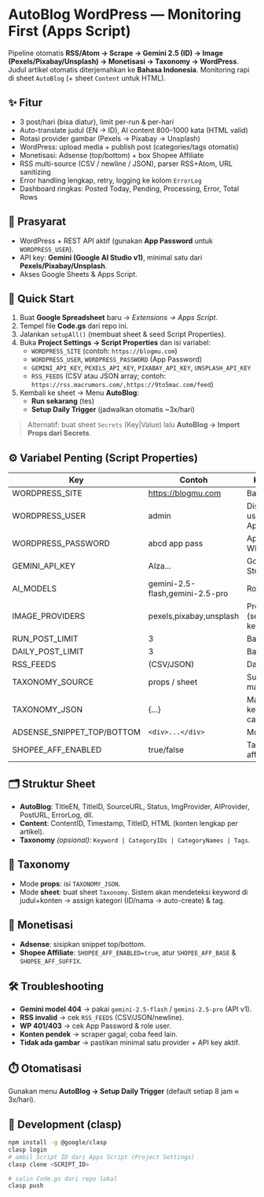# AutoBlog WordPress — Monitoring First (Apps Script)

Pipeline otomatis **RSS/Atom → Scrape → Gemini 2.5 (ID) → Image (Pexels/Pixabay/Unsplash) → Monetisasi → Taxonomy → WordPress**.  
Judul artikel otomatis diterjemahkan ke **Bahasa Indonesia**. Monitoring rapi di sheet `AutoBlog` (+ sheet `Content` untuk HTML).

## ✨ Fitur
- 3 post/hari (bisa diatur), limit per-run & per-hari
- Auto-translate judul (EN → ID), AI content 800–1000 kata (HTML valid)
- Rotasi provider gambar (Pexels → Pixabay → Unsplash)
- WordPress: upload media + publish post (categories/tags otomatis)
- Monetisasi: Adsense (top/bottom) + box Shopee Affiliate
- RSS multi-source (CSV / newline / JSON), parser RSS+Atom, URL sanitizing
- Error handling lengkap, retry, logging ke kolom `ErrorLog`
- Dashboard ringkas: Posted Today, Pending, Processing, Error, Total Rows

## 🔧 Prasyarat
- WordPress + REST API aktif (gunakan **App Password** untuk `WORDPRESS_USER`).
- API key: **Gemini (Google AI Studio v1)**, minimal satu dari **Pexels/Pixabay/Unsplash**.
- Akses Google Sheets & Apps Script.

## 🚀 Quick Start
1. Buat **Google Spreadsheet** baru → *Extensions → Apps Script*.  
2. Tempel file **Code.gs** dari repo ini.  
3. Jalankan `setupAll()` (membuat sheet & seed Script Properties).  
4. Buka **Project Settings → Script Properties** dan isi variabel:
   - `WORDPRESS_SITE` (contoh: `https://blogmu.com`)
   - `WORDPRESS_USER`, `WORDPRESS_PASSWORD` (App Password)
   - `GEMINI_API_KEY`, `PEXELS_API_KEY`, `PIXABAY_API_KEY`, `UNSPLASH_API_KEY`
   - `RSS_FEEDS` (CSV atau JSON array; contoh: `https://rss.macrumors.com/,https://9to5mac.com/feed`)
5. Kembali ke sheet → Menu **AutoBlog**:
   - **Run sekarang** (tes)
   - **Setup Daily Trigger** (jadwalkan otomatis ~3x/hari)

> Alternatif: buat sheet `Secrets` (Key|Value) lalu **AutoBlog → Import Props dari Secrets**.

## ⚙️ Variabel Penting (Script Properties)
| Key | Contoh | Keterangan |
|---|---|---|
| WORDPRESS_SITE | https://blogmu.com | Base URL WP |
| WORDPRESS_USER | admin | Disarankan user khusus App Password |
| WORDPRESS_PASSWORD | abcd app pass | App Password WP |
| GEMINI_API_KEY | AIza... | Google AI Studio (v1) |
| AI_MODELS | gemini-2.5-flash,gemini-2.5-pro | Rotasi/fallback |
| IMAGE_PROVIDERS | pexels,pixabay,unsplash | Provider aktif (sesuai API key) |
| RUN_POST_LIMIT | 3 | Batas per-run |
| DAILY_POST_LIMIT | 3 | Batas per-hari |
| RSS_FEEDS | (CSV/JSON) | Daftar feed |
| TAXONOMY_SOURCE | props / sheet | Sumber mapping |
| TAXONOMY_JSON | {...} | Mapping keyword → categories/tags |
| ADSENSE_SNIPPET_TOP/BOTTOM | `<div>...</div>` | Monetisasi |
| SHOPEE_AFF_ENABLED | true/false | Tampilkan box affiliate |

## 🗂️ Struktur Sheet
- **AutoBlog**: TitleEN, TitleID, SourceURL, Status, ImgProvider, AIProvider, PostURL, ErrorLog, dll.  
- **Content**: ContentID, Timestamp, TitleID, HTML (konten lengkap per artikel).  
- **Taxonomy** *(opsional)*: `Keyword | CategoryIDs | CategoryNames | Tags`.

## 🧩 Taxonomy
- Mode **props**: isi `TAXONOMY_JSON`.  
- Mode **sheet**: buat sheet `Taxonomy`. Sistem akan mendeteksi keyword di judul+konten → assign kategori (ID/nama → auto-create) & tag.

## 💸 Monetisasi
- **Adsense**: sisipkan snippet top/bottom.  
- **Shopee Affiliate**: `SHOPEE_AFF_ENABLED=true`, atur `SHOPEE_AFF_BASE` & `SHOPEE_AFF_SUFFIX`.

## 🛠️ Troubleshooting
- **Gemini model 404** → pakai `gemini-2.5-flash` / `gemini-2.5-pro` (API v1).  
- **RSS invalid** → cek `RSS_FEEDS` (CSV/JSON/newline).  
- **WP 401/403** → cek App Password & role user.  
- **Konten pendek** → scraper gagal; coba feed lain.  
- **Tidak ada gambar** → pastikan minimal satu provider + API key aktif.

## ⏱️ Otomatisasi
Gunakan menu **AutoBlog → Setup Daily Trigger** (default setiap 8 jam ≈ 3x/hari).

## 🧰 Development (clasp)
```bash
npm install -g @google/clasp
clasp login
# ambil Script ID dari Apps Script (Project Settings)
clasp clone <SCRIPT_ID>

# salin Code.gs dari repo lokal
clasp push
